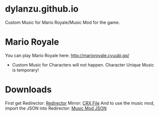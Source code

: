 # dylanzu.github.io
Custom Music for Mario Royale/Music Mod for the game.
# Mario Royale
You can play Mario Royale here: 
http://marioroyale.cyuubi.gq/
- Custom Music for Characters will not happen. Character Unique Music is temporary!
# Downloads
First get Redirector: [Redirector](https://chrome.google.com/webstore/detail/redirector/ocgpenflpmgnfapjedencafcfakcekcd?hl=en) 
Mirror: [CRX File](https://cdn.discordapp.com/attachments/533030902326886404/618221503737102346/Redirector_v3.2.crx)
And to use the music mod, import the JSON into Redirector: [Music Mod JSON](https://cdn.discordapp.com/attachments/533030902326886404/618222061281869847/marioRoyale.json)
